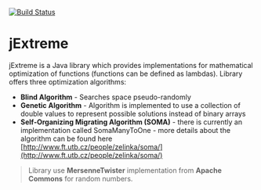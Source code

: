 [![Build Status](https://travis-ci.com/vaclavnemec/jExtreme.svg?branch=master)](https://travis-ci.org/vaclavnemec/jExtreme)

jExtreme
=========

jExtreme is a Java library which provides implementations for mathematical optimization of functions (functions can be defined as lambdas). Library offers three optimization algorithms:

  - **Blind Algorithm** - Searches space pseudo-randomly
  - **Genetic Algorithm** - Algorithm is implemented to use a collection of double values to represent possible solutions instead of binary arrays
  - **Self-Organizing Migrating Algorithm (SOMA)** - there is currently an implementation called SomaManyToOne - more details about the algorithm can be found here [http://www.ft.utb.cz/people/zelinka/soma/](http://www.ft.utb.cz/people/zelinka/soma/)

> Library use **MersenneTwister** implementation from **Apache Commons** for random numbers.

